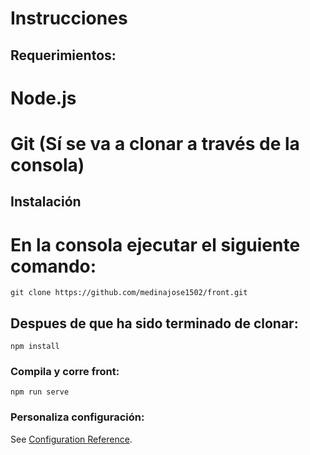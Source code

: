 # Instrucciones

## Requerimientos:

# Node.js

# Git (Sí se va a clonar a través de la consola)

## Instalación

# En la consola ejecutar el siguiente comando:
```
git clone https://github.com/medinajose1502/front.git
```
## Despues de que ha sido terminado de clonar:
```
npm install
```

### Compila y corre front:
```
npm run serve
```

### Personaliza configuración:
See [Configuration Reference](https://cli.vuejs.org/config/).
